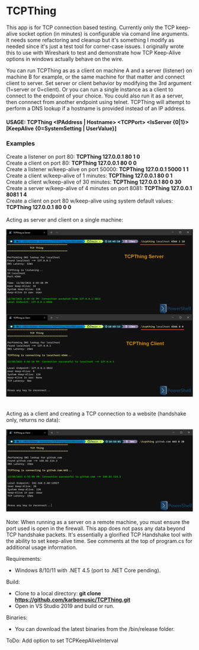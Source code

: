 # TCPThing

This app is for TCP connection based testing. Currently only the TCP keep-alive socket option (in minutes) is configurable via comand line arguments. It needs some refactoring and cleanup but it's something I modify as needed since it's just a test tool for corner-case issues. I originally wrote this to use with Wireshark to test and demonstrate how TCP Keep-Alive options in windows actually behave on the wire.

You can run TCPThing as as a client on machine A and a server (listener) on machine B for example, or the same machine for that matter and connect client to server. Set server or client behavior by modifying the 3rd argument (1=server or 0=client). Or you can run a single instance as a client to connect to the endpoint of your choice. You could also run it as a server, then connnect from another endpoint using telnet. TCPThing will attempt to perform a DNS lookup if a hostname is provided instead of an IP address.

#### USAGE: **TCPThing &lt;IPAddress | Hostname&gt; &lt;TCPPort&gt; &lt;IsServer {0|1}&gt; [KeepAlive {0=SystemSetting | UserValue}]** 
  
  ### Examples  

  Create a listener on port 80: **TCPThing 127.0.0.1 80 1 0**  
  Create a client on port 80: **TCPThing 127.0.0.1 80 0 0**    
  Create a listener w/keep-alive on port 50000: **TCPThing 127.0.0.1 5000 1 1**  
  Create a client w/keep-alive of 1 minutes: **TCPThing 127.0.0.1 80 0 1**  
  Create a client w/keep-alive of 30 minutes: **TCPThing 127.0.0.1 80 0 30**  
  Create a server w/keep-alive of 4 minutes on port 8081: **TCPThing 127.0.0.1 8081 1 4**  
  Create a client on port 80 w/keep-alive using system default values: **TCPThing 127.0.0.1 80 0 0**     
  <br>
  Acting as server and client on a single machine:  
  <br>
  ![Example Image](./example.png)   
   <br>  
   Acting as a client and creating a TCP connection to a website (handshake only, returns no data):  <br>  
  ![Example Image](./example2.png)
  <br>  
Note: When running as a server on a remote machine, you must ensure the port used is open in the firewall. This app does not pass any data beyond TCP handshake packets. It's essentially a glorified TCP Handshake tool with the ability to set keep-alive time. See comments at the top of program.cs for additional usage information.

Requirements:
- Windows 8/10/11 with .NET 4.5 (port to .NET Core pending).

Build:   
- Clone to a local directory: **git clone https://github.com/karbomusic/TCPThing.git**
- Open in VS Studio 2019 and build or run.

Binaries:  
- You can download the latest binaries from the /bin/release folder.

ToDo: Add option to set TCPKeepAliveInterval
